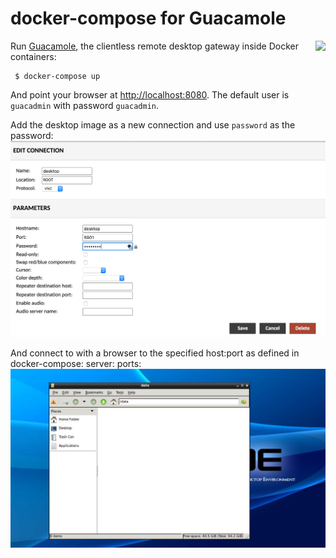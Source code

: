 # docker-compose for Guacamole

<img src="https://raw.githubusercontent.com/mattgruter/dockerfile-guacamole/master/logo.png" align="right">

Run [Guacamole](http://guac-dev.org/), the clientless remote desktop gateway inside Docker containers:
```
 $ docker-compose up
```
And point your browser at [http://localhost:8080](http://localhost:8080).
The default user is `guacadmin` with password `guacadmin`.

Add the desktop image as a new connection and use `password` as the password:
![config](images/config.png)

And connect to with a browser to the specified host:port as defined in docker-compose: server: ports:
![loggedin](images/loggedin.png)

